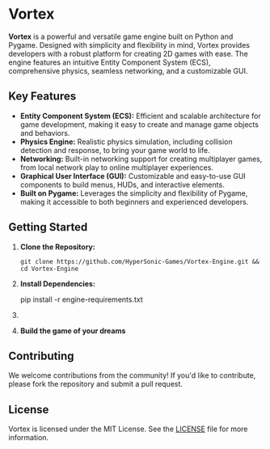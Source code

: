 Vortex
======

**Vortex** is a powerful and versatile game engine built on Python and Pygame. Designed with simplicity and flexibility in mind, Vortex provides developers with a robust platform for creating 2D games with ease. The engine features an intuitive Entity Component System (ECS), comprehensive physics, seamless networking, and a customizable GUI.

Key Features
------------

*   **Entity Component System (ECS):** Efficient and scalable architecture for game development, making it easy to create and manage game objects and behaviors.
*   **Physics Engine:** Realistic physics simulation, including collision detection and response, to bring your game world to life.
*   **Networking:** Built-in networking support for creating multiplayer games, from local network play to online multiplayer experiences.
*   **Graphical User Interface (GUI):** Customizable and easy-to-use GUI components to build menus, HUDs, and interactive elements.
*   **Built on Pygame:** Leverages the simplicity and flexibility of Pygame, making it accessible to both beginners and experienced developers.

Getting Started
---------------

1.  **Clone the Repository:**

    ```
    git clone https://github.com/HyperSonic-Games/Vortex-Engine.git && cd Vortex-Engine
    ```
    

3.  **Install Dependencies:**

    pip install -r engine-requirements.txt

4. 

5.  **Build the game of your dreams**
    

Contributing
------------

We welcome contributions from the community! If you'd like to contribute, please fork the repository and submit a pull request.

License
-------

Vortex is licensed under the MIT License. See the [LICENSE](LICENSE) file for more information.
